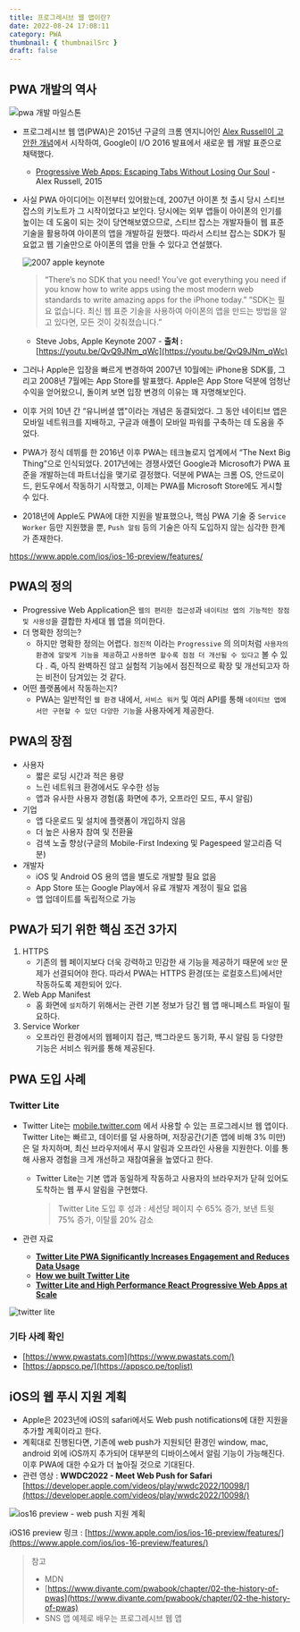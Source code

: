 ```yaml
---
title: 프로그레시브 웹 앱이란?
date: 2022-08-24 17:08:11
category: PWA
thumbnail: { thumbnailSrc }
draft: false
---
```


## PWA 개발의 역사

![pwa 개발 마일스톤](../image/pwa_history.png)

- 프로그레시브 웹 앱(PWA)은 2015년 구글의 크롬 엔지니어인 [Alex Russell이 고안한 개념](https://infrequently.org/2015/06/progressive-apps-escaping-tabs-without-losing-our-soul/)에서 시작하여, Google이 I/O 2016 발표에서 새로운 웹 개발 표준으로 채택했다.
  - [Progressive Web Apps: Escaping Tabs Without Losing Our Soul](https://papago.naver.net/apis/site/proxy?url=https%3A%2F%2Finfrequently.org%2F2015%2F06%2Fprogressive-apps-escaping-tabs-without-losing-our-soul%2F) - Alex Russell, 2015
- 사실 PWA 아이디어는 이전부터 있어왔는데, 2007년 아이폰 첫 출시 당시 스티브 잡스의 키노트가 그 시작이었다고 보인다. 당시에는 외부 앱들이 아이폰의 인기를 높이는 데 도움이 되는 것이 당연해보였으므로, 스티브 잡스는 개발자들이 웹 표준 기술을 활용하여 아이폰의 앱을 개발하길 원했다. 따라서 스티브 잡스는 SDK가 필요없고 웹 기술만으로 아이폰의 앱을 만들 수 있다고 연설했다.

  ![2007 apple keynote](../image/2007_apple_keynote.png)

  > “There’s no SDK that you need! You’ve got everything you need if you know how to write apps using the most modern web standards to write amazing apps for the iPhone today.”
  > ”SDK는 필요 없습니다. 최신 웹 표준 기술을 사용하여 아이폰의 앱을 만드는 방법을 알고 있다면, 모든 것이 갖춰졌습니다.”

  - Steve Jobs, Apple Keynote 2007 -
    **출처 :** [https://youtu.be/QvQ9JNm_qWc](https://youtu.be/QvQ9JNm_qWc)
    >

- 그러나 Apple은 입장을 빠르게 변경하여 2007년 10월에는 iPhone용 SDK를, 그리고 2008년 7월에는 App Store를 발표했다. Apple은 App Store 덕분에 엄청난 수익을 얻어왔으니, 돌이켜 보면 입장 변경의 이유는 꽤 자명해보인다.
- 이후 거의 10년 간 “유니버셜 앱"이라는 개념은 동결되었다. 그 동안 네이티브 앱은 모바일 네트워크를 지배하고, 구글과 애플이 모바일 파워를 구축하는 데 도움을 주었다.
- PWA가 정식 데뷔를 한 2016년 이후 PWA는 테크놀로지 업계에서 “The Next Big Thing”으로 인식되었다. 2017년에는 경쟁사였던 Google과 Microsoft가 PWA 표준을 개발하는데 파트너십을 맺기로 결정했다. 덕분에 PWA는 크롬 OS, 안드로이드, 윈도우에서 작동하기 시작했고, 이제는 PWA를 Microsoft Store에도 게시할 수 있다.
- 2018년에 Apple도 PWA에 대한 지원을 발표했으나, 핵심 PWA 기술 중 `Service Worker` 등만 지원했을 뿐, `Push 알림` 등의 기술은 아직 도입하지 않는 심각한 한계가 존재한다.

<https://www.apple.com/ios/ios-16-preview/features/>

## PWA의 정의

- Progressive Web Application은 `웹의 편리한 접근성`과 `네이티브 앱의 기능적인 장점 및 사용성`을 결합한 차세대 웹 앱을 의미한다.
- 더 명확한 정의는?
  - 하지만 명확한 정의는 어렵다. `점진적` 이라는 `Progressive` 의 의미처럼 `사용자의 환경에 알맞게 기능을 제공`하고 `사용하면 할수록 점점 더 개선될 수 있다고` 볼 수 있다 . 즉, 아직 완벽하진 않고 실험적 기능에서 점진적으로 확장 및 개선되고자 하는 비전이 담겨있는 것 같다.
- 어떤 플랫폼에서 작동하는지?
  - PWA는 일반적인 `웹 환경` 내에서, `서비스 워커` 및 여러 API를 통해 `네이티브 앱에서만 구현할 수 있던 다양한 기능`을 사용자에게 제공한다.

## PWA의 장점

- 사용자
  - 짧은 로딩 시간과 적은 용량
  - 느린 네트워크 환경에서도 우수한 성능
  - 앱과 유사한 사용자 경험(홈 화면에 추가, 오프라인 모드, 푸시 알림)
- 기업
  - 앱 다운로드 및 설치에 플랫폼이 개입하지 않음
  - 더 높은 사용자 참여 및 전환율
  - 검색 노출 향상(구글의 Mobile-First Indexing 및 Pagespeed 알고리즘 덕분)
- 개발자
  - iOS 및 Android OS 용의 앱을 별도로 개발할 필요 없음
  - App Store 또는 Google Play에서 유료 개발자 계정이 필요 없음
  - 앱 업데이트를 독립적으로 가능

## PWA가 되기 위한 핵심 조건 3가지

1. HTTPS
   - 기존의 웹 페이지보다 더욱 강력하고 민감한 새 기능을 제공하기 때문에 `보안` 문제가 선결되어야 한다. 따라서 PWA는 HTTPS 환경(또는 로컬호스트)에서만 작동하도록 제한되어 있다.
2. Web App Manifest
   - 홈 화면에 `설치`하기 위해서는 관련 기본 정보가 담긴 웹 앱 매니페스트 파일이 필요하다.
3. Service Worker
   - 오프라인 환경에서의 웹페이지 접근, 백그라운드 동기화, 푸시 알림 등 다양한 기능은 서비스 워커를 통해 제공된다.

## PWA 도입 사례

### Twitter Lite

- Twitter Lite는 [mobile.twitter.com](http://mobile.twitter.com/) 에서 사용할 수 있는 프로그레시브 웹 앱이다. Twitter Lite는 빠르고, 데이터를 덜 사용하며, 저장공간(기존 앱에 비해 3% 미만)은 덜 차지하며, 최신 브라우저에서 푸시 알림과 오프라인 사용을 지원한다. 이를 통해 사용자 경험을 크게 개선하고 재참여율을 높였다고 한다.

  - Twitter Lite는 기본 앱과 동일하게 작동하고 사용자의 브라우저가 닫혀 있어도 도착하는 웹 푸시 알림을 구현했다.

    > Twitter Lite 도입 후 성과 : 세션당 페이지 수 65% 증가, 보낸 트윗 75% 증가, 이탈률 20% 감소

- 관련 자료
  - **[Twitter Lite PWA Significantly Increases Engagement and Reduces Data Usage](https://web.dev/twitter/)**
  - **[How we built Twitter Lite](https://blog.twitter.com/engineering/en_us/topics/open-source/2017/how-we-built-twitter-lite)**
  - **[Twitter Lite and High Performance React Progressive Web Apps at Scale](https://medium.com/@paularmstrong/twitter-lite-and-high-performance-react-progressive-web-apps-at-scale-d28a00e780a3)**

![twitter lite](../image/twitter_lite.png)

### 기타 사례 확인

- [https://www.pwastats.com](https://www.pwastats.com/)
- [https://appsco.pe/](https://appsco.pe/toplist)

## iOS의 웹 푸시 지원 계획

- Apple은 2023년에 iOS의 safari에서도 Web push notifications에 대한 지원을 추가할 계획이라고 한다.
- 계획대로 진행된다면, 기존에 web push가 지원되던 환경인 window, mac, android 외에 iOS까지 추가되어 대부분의 디바이스에서 알림 기능이 가능해진다. 이후 PWA에 대한 수요가 더 높아질 것으로 기대된다.
- 관련 영상 : **WWDC2022 - Meet Web Push for Safari** [https://developer.apple.com/videos/play/wwdc2022/10098/](https://developer.apple.com/videos/play/wwdc2022/10098/)

![ios16 preview - web push 지원 계획](../image/ios_web_push.png)

iOS16 preview 링크 : [https://www.apple.com/ios/ios-16-preview/features/](https://www.apple.com/ios/ios-16-preview/features/)

> 참고
>
> - MDN
> - [https://www.divante.com/pwabook/chapter/02-the-history-of-pwas](https://www.divante.com/pwabook/chapter/02-the-history-of-pwas)
> - SNS 앱 예제로 배우는 프로그레시브 웹 앱
